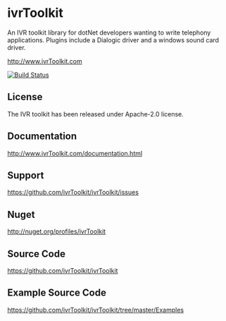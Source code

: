 ivrToolkit
==========

An IVR toolkit library for dotNet developers wanting to write telephony applications. Plugins include a Dialogic driver and a windows sound card driver.

http://www.ivrToolkit.com

[![Build Status](https://travis-ci.com/ivrToolkit/ivrToolkit.svg?branch=develop)](https://travis-ci.com/ivrToolkit/ivrToolkit)

License
-------
The IVR toolkit has been released under Apache-2.0 license.

Documentation
-------------
http://www.ivrToolkit.com/documentation.html

Support 
-------
https://github.com/ivrToolkit/ivrToolkit/issues

Nuget
-----

http://nuget.org/profiles/ivrToolkit

Source Code
-----------
https://github.com/ivrToolkit/ivrToolkit

Example Source Code
-------------------
https://github.com/ivrToolkit/ivrToolkit/tree/master/Examples
